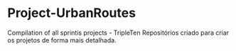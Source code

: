 # Project-UrbanRoutes
 Compilation of all sprintis projects - TripleTen
    Repositórios criado para criar os projetos de forma mais detalhada.